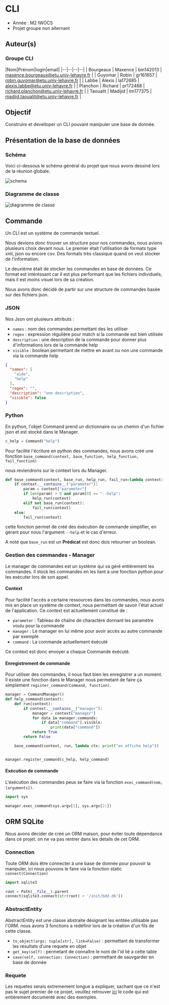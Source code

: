 # CLI

- Année : M2 IWOCS
- Projet groupe non alternant

## Auteur(s)

<h3>Groupe CLI</h3>

|Nom|Prénom|login|email| |--|--|--|--| | Bourgeaux | Maxence | bm142013 | maxence.bourgeaux@etu.univ-lehavre.fr | |
Guyomar | Robin | gr161657 | robin.guyomar@etu.univ-lehavre.fr | | Labbe | Alexis | la172685 |
alexis.labbe@etu.univ-lehavre.fr | | Planchon | Richard | pr172488 | richard.planchon@etu.univ-lehavre.fr | | Taoualit |
Madijid | tm177375 | madjid.taoualit@etu.univ-lehavre.fr |

## Objectif

Construire et develloper un CLI pouvant manipuler une base de donnée.

## Présentation de la base de données

### Schéma

Voici ci-dessous le schéma général du projet que nous avons dessiné lors de la réunion globale.

![schema](https://cdn.discordapp.com/attachments/679677634291957792/946105567485763634/Untitled_Diagram.drawio.png)

### Diagramme de classe

![diagramme de classe](https://cdn.discordapp.com/attachments/679677634291957792/946112358873460836/Untitled_Diagram.drawio_1.png)

## Commande

Un CLI est un système de commande textuel.

Nous devions donc trouver un structure pour nos commandes, nous avions plusieurs choix devant nous. Le premier était
l'utilisation de formats type xml, json ou encore csv. Des formats très classique quand on veut stocker de
l'information.

Le deuxième était de stocker les commandes en base de données. Ce format est intéréssant car il est plus performant que
les fichiers individuels, mais il est moins visuel lors de sa création.

Nous avons donc décidé de partir sur une structure de commandes basée sur des fichiers json.

### JSON

Nos Json ont plusieurs attributs :

- `names` : nom des commandes permettant des les utiliser
- `regex` : expression régulière pour match si la commande est bien utilisée
- `description` : une description de la commande pour donner plus d'informations lors de la commande help
- `visible` : boolean permettant de mettre en avant ou non une commande via la commande help

```json
{
  "names": [
    "aide",
    "help"
  ],
  "regex": "",
  "description": "une description",
  "visible": false
}
```

### Python

En python, l'objet Command prend un dictionnaire ou un chemin d'un fichier json et est stocké dans le Manager.

```python    
c_help = Command("help")
```

Pour facilité l'écriture en python des commandes, nous avons créé une
fonction `base_command(context, base_function, help_function, fail_function)`

nous reviendrons sur le context lors du Manager.

```python
def base_command(context, base_run, help_run, fail_run=lambda context: print("Error : \n\t" + vars(context))):
    if context.__contains__("parameter"):
        param = context["parameter"]
        if len(param) > 0 and param[0] == "--help":
            help_run(context)
        elif not base_run(context):
            fail_run(context)
    else:
        fail_run(context)
```

cette fonction permet de créé des éxécution de commande simplifier, en gérant pour nous l'argument `--help` et le cas
d'erreur.

A noté que `base_run` est un **Prédicat** est donc dois retourner un boolean.

### Gestion des commandes - Manager

Le manager de commandes est un système qui va géré entièrement les commandes. Il stock les commandes en les liant à une
fonction python pour les exécuter lors de son appel.

#### Context

Pour facilité l'accès a certaine ressources dans les commandes, nous avons mis en place un système de context, nous
permettant de savoir l'état actuel de l'application. Ce context est actuellement constitué de :

- `parameter` : Tableau de chaîne de charactère donnant les paramètre voulu pour la commande
- `manager` : Le manager en lui même pour avoir accès au autre commande par exemple
- `command` : La commande actuellement éxécuté

Ce context est donc envoyer a chaque Commande éxécuté.

#### Enregistrement de commande

Pour utiliser des commandes, il nous faut bien les enregistrer a un moment. Il existe une fonction dans le Manager nous
permetant de faire ça simplement `register_command(Command, function)`.

```python
manager = CommandManager()
def help_command(context):
    def run(context):
        if context.__contains__("manager"):
            manager = context["manager"]
            for data in manager.commands:
                if data["command"].visible:
                    print(data["command"])
            return True
        return False

    base_command(context, run, lambda ctx: print("on affiche help"))


manager.register_command(c_help, help_command)
```

#### Exécution de commande

L'éxécution des commandes peux se faire via la fonction `exec_command(nom, [arguments])`.

```python
import sys

manager.exec_command(sys.argv[1], sys.argv[2:])
```

## ORM SQLite

Nous avons décider de créé un ORM maison, pour éviter toute dépendance dans ce projet. on ne va pas rentrer dans les
details de cet ORM.

### Connection

Toute ORM dois être connecter à une base de donnée pour pouvoir la manipuler, ici nous pouvons le faire via la fonction
static `connect(Connection)`

```python
import sqlite3

root = Path(__file__).parent
connect(sqlite3.connect(str(root) + '/init/bdd.db'))
```

### AbstractEntity

AbstractEntity est une classe abstraite désignant les entitée utilisable pas l'ORM. nous avons 3 fonctions a redéfinir
lors de la création d'un fils de cette classe.

- `to_object(args: tuple[str], link=False)` : permettant de transformer les resultats d'une requete en objet
- `get_key(self)` : permetant de connaître le nom de l'id lié a cette table
- `save(self, connection: Connection)` : permettant de sauvgarder en base de donnée

### Requete

Les requetes serais extremement longue a expliquer, sachant que ce n'est pas le sujet premier de ce projet, veuillez
retrouver [ici](./src/bdd/orm.py) le code qui est entièrement documenté avec des exemples.

